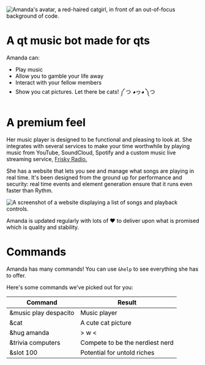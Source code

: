 <!-- https://top.gg/bot/405208699313848330 -->

![Amanda's avatar, a red-haired catgirl, in front of an out-of-focus background of code.](https://cdn.discordapp.com/attachments/608456955660468224/636334218510729237/banner_no_ads.png)

# A qt music bot made for qts

Amanda can:

- Play music
- Allow you to gamble your life away
- Interact with your fellow members
- Show you cat pictures. Let there be cats! ༼ つ ◕ヮ◕ ༽つ

# A premium feel

Her music player is designed to be functional and pleasing to look at. She integrates with several services to make your time worthwhile by playing music from YouTube, SoundCloud, Spotify and a custom music live streaming service, [Frisky Radio.](https://www.friskyradio.com/)

She has a website that lets you see and manage what songs are playing in real time. It's been designed from the ground up for performance and security: real time events and element generation ensure that it runs even faster than Rythm.

![A screenshot of a website displaying a list of songs and playback controls.](https://cdn.discordapp.com/attachments/608456955660468224/608457010102665226/525fac.png)

Amanda is updated regularly with lots of ❤️ to deliver upon what is promised which is quality and stability.

# Commands

Amanda has many commands! You can use `&help` to see everything she has to offer.

Here's some commands we've picked out for you:

|Command|Result|
|-----------|--------|
|&music play despacito|Music player|
|&cat|A cute cat picture|
|&hug amanda|> w <|
|&trivia computers|Compete to be the nerdiest nerd|
|&slot 100|Potential for untold riches|

<style>
body {
  color: black;
  min-height: 100vh; }

#bot-details-page .shapes-1, .wrapper-page, .page {
  background-image: initial;
  background: linear-gradient(135deg, #fead7b, #c76d7f, #462371); }

.shapes-background {
  filter: initial; }

.columns .bot-img {
  box-shadow: none !important; }

.pinkbutton, .botpagebutton, .titleandvote .votebutton {
  padding: 5px 20px;
  text-decoration: none;
  display: inline-block;
  font-size: 16px;
  margin: 4px 2px;
  transition: 0.2s ease-out;
  background-color: white;
  color: black;
  border: 2px solid #de56a9;
  cursor: pointer;
  line-height: 1;
  height: 40px; }

.pinkbotton:hover, .botpagebutton:hover, .titleandvote .votebutton:hover {
  background-color: #de56a9;
  color: white; }

.lib a {
  color: black !important; }

.lib a:hover {
  color: black !important; }

.bot-description {
  color: black; }

.btns .atag, .btns .atag::after {
  background: white;
  border-left-color: white;
  color: black;
  transition: 0.2s ease-out; }

.btns .atag:hover, .btns .atag:hover::after {
  background: #de56a9;
  border-left-color: #de56a9 !important;
  color: white; }

#createdby {
  color: black !important; }

.longdescription {
  padding: 8px 0px; }

.longdescription .content {
  color: #222;
  padding: 12px;
  box-shadow: none;
  border-radius: 0px;
  border: 2px solid #de56a9;
  background: white;
  line-height: 1.3; }

@media (max-width: 590px) {
  .rd-avatar-container {
    width: 100%; }

  .rd-profile-details {
    text-align: center; } }
</style>

